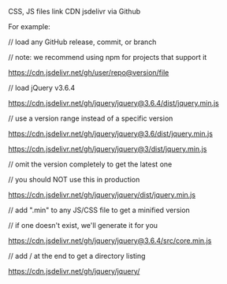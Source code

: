 CSS, JS files link CDN jsdelivr via Github

For example:

// load any GitHub release, commit, or branch

// note: we recommend using npm for projects that support it

https://cdn.jsdelivr.net/gh/user/repo@version/file


// load jQuery v3.6.4

https://cdn.jsdelivr.net/gh/jquery/jquery@3.6.4/dist/jquery.min.js


// use a version range instead of a specific version

https://cdn.jsdelivr.net/gh/jquery/jquery@3.6/dist/jquery.min.js

https://cdn.jsdelivr.net/gh/jquery/jquery@3/dist/jquery.min.js


// omit the version completely to get the latest one

// you should NOT use this in production

https://cdn.jsdelivr.net/gh/jquery/jquery/dist/jquery.min.js


// add ".min" to any JS/CSS file to get a minified version

// if one doesn't exist, we'll generate it for you

https://cdn.jsdelivr.net/gh/jquery/jquery@3.6.4/src/core.min.js


// add / at the end to get a directory listing

https://cdn.jsdelivr.net/gh/jquery/jquery/
